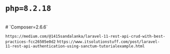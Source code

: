 # `php=8.2.18`
<br/>
# `Composer=2.6.6`


`https://medium.com/@1415sandalanka/laravel-11-rest-api-crud-with-best-practices-fcc26505e0d2`
`https://www.itsolutionstuff.com/post/laravel-11-rest-api-authentication-using-sanctum-tutorialexample.html`